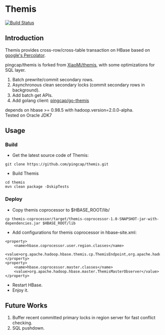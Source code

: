 # Themis 

[![Build Status](https://travis-ci.org/pingcap/themis.svg?branch=master)](https://travis-ci.org/pingcap/themis)

## Introduction

Themis provides cross-row/cross-table transaction on HBase based on [google's Percolator](http://research.google.com/pubs/pub36726.html).

pingcap/themis is forked from [XiaoMi/themis](https://github.com/XiaoMi/themis), with some optimizations for SQL layer.

1. Batch prewrite/commit secondary rows.
2. Asynchronous clean secondary locks (commit secondary rows in background).
3. Add batch get APIs.
4. Add golang client: [pingcap/go-themis](https://github.com/pingcap/go-themis)

depends on hbase >= 0.98.5 with hadoop.version=2.0.0-alpha.  
Tested on Oracle JDK7

## Usage

### Build

- Get the latest source code of Themis:
```
git clone https://github.com/pingcap/themis.git
```  

- Build Themis 
```
cd themis
mvn clean package -DskipTests
```

### Deploy

- Copy themis coprocessor to $HBASE_ROOT/lib/
```
cp themis-coprocessor/target/themis-coprocessor-1.0-SNAPSHOT-jar-with-dependencies.jar $HBASE_ROOT/lib
```

- Add configurations for themis coprocessor in hbase-site.xml:

```
<property>
    <name>hbase.coprocessor.user.region.classes</name>
    <value>org.apache.hadoop.hbase.themis.cp.ThemisEndpoint,org.apache.hadoop.hbase.themis.cp.ThemisScanObserver,org.apache.hadoop.hbase.regionserver.ThemisRegionObserver</value>
</property>
<property>
    <name>hbase.coprocessor.master.classes</name>
    <value>org.apache.hadoop.hbase.master.ThemisMasterObserver</value>
</property>
```
- Restart HBase.
- Enjoy it.

## Future Works

1. Buffer recent committed primary locks in region server for fast conflict checking.
2. SQL pushdown.
